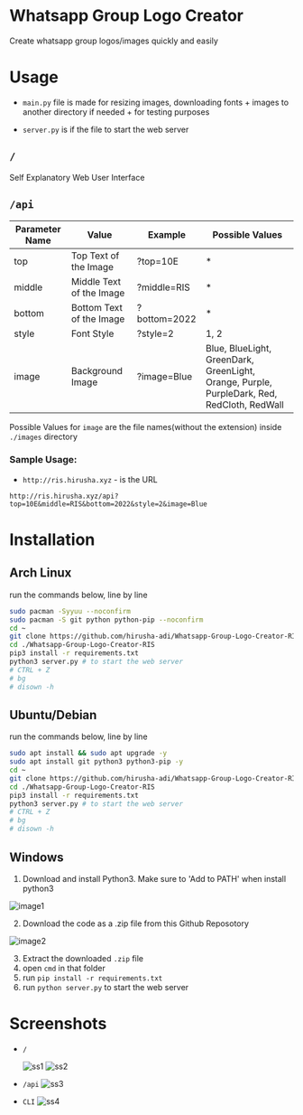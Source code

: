 # Whatsapp Group Logo Creator

Create whatsapp group logos/images quickly and easily

# Usage

- `main.py` file is made for resizing images, downloading fonts + images to another directory if needed + for testing purposes

- `server.py` is if the file to start the web server

## `/`

Self Explanatory Web User Interface

## `/api`

<table class="tg">
<thead>
  <tr>
    <th class="tg-0lax">Parameter Name</th>
    <th class="tg-0lax">Value</th>
    <th class="tg-0lax">Example</th>
    <th class="tg-0lax">Possible Values</th>
  </tr>
</thead>
<tbody>
  <tr>
    <td class="tg-0lax">top</td>
    <td class="tg-0lax">Top Text of the Image</td>
    <td class="tg-0lax">?top=10E</td>
    <td class="tg-0lax">*</td>
  </tr>
  <tr>
    <td class="tg-0lax">middle</td>
    <td class="tg-0lax">Middle Text of the Image</td>
    <td class="tg-0lax">?middle=RIS</td>
    <td class="tg-0lax">*</td>
  </tr>
  <tr>
    <td class="tg-0lax">bottom</td>
    <td class="tg-0lax">Bottom Text of the Image</td>
    <td class="tg-0lax">?bottom=2022</td>
    <td class="tg-0lax">*</td>
  </tr>
  <tr>
    <td class="tg-0lax">style</td>
    <td class="tg-0lax">Font Style</td>
    <td class="tg-0lax">?style=2</td>
    <td class="tg-0lax">1, 2</td>
  </tr>
  <tr>
    <td class="tg-0lax">image</td>
    <td class="tg-0lax">Background Image</td>
    <td class="tg-0lax">?image=Blue</td>
    <td class="tg-0lax">Blue, BlueLight, GreenDark, GreenLight, Orange, Purple, PurpleDark, Red, RedCloth, RedWall</td>
  </tr>
</tbody>
</table>

Possible Values for `image` are the file names(without the extension) inside `./images` directory

### Sample Usage:

- `http://ris.hirusha.xyz` - is the URL

```
http://ris.hirusha.xyz/api?top=10E&middle=RIS&bottom=2022&style=2&image=Blue
```

# Installation

## Arch Linux

run the commands below, line by line

```bash
sudo pacman -Syyuu --noconfirm
sudo pacman -S git python python-pip --noconfirm
cd ~
git clone https://github.com/hirusha-adi/Whatsapp-Group-Logo-Creator-RIS.git
cd ./Whatsapp-Group-Logo-Creator-RIS
pip3 install -r requirements.txt
python3 server.py # to start the web server
# CTRL + Z
# bg
# disown -h
```

## Ubuntu/Debian

run the commands below, line by line

```bash
sudo apt install && sudo apt upgrade -y
sudo apt install git python3 python3-pip -y
cd ~
git clone https://github.com/hirusha-adi/Whatsapp-Group-Logo-Creator-RIS.git
cd ./Whatsapp-Group-Logo-Creator-RIS
pip3 install -r requirements.txt
python3 server.py # to start the web server
# CTRL + Z
# bg
# disown -h
```

## Windows

1. Download and install Python3. Make sure to 'Add to PATH' when install python3

![image1](https://www.tutorials24x7.com/uploads/2019-12-26/files/3-tutorials24x7-python-windows-install.png)

2. Download the code as a .zip file from this Github Reposotory

![image2](https://cdn.discordapp.com/attachments/935515175073763398/937186561299197952/unknown.png)

3. Extract the downloaded `.zip` file
4. open `cmd` in that folder
5. run `pip install -r requirements.txt`
6. run `python server.py` to start the web server

# Screenshots

- `/`

  ![ss1](https://cdn.discordapp.com/attachments/877796755234783273/937195025077510204/unknown.png)
  ![ss2](https://cdn.discordapp.com/attachments/877796755234783273/937195083030216764/unknown.png)

- `/api`
  ![ss3](https://cdn.discordapp.com/attachments/877796755234783273/937195257756545074/unknown.png)

- `CLI`
  ![ss4](https://cdn.discordapp.com/attachments/877796755234783273/937195352598118410/unknown.png)
